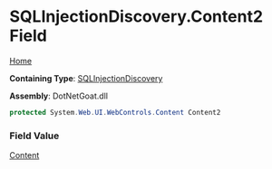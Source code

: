 # SQLInjectionDiscovery\.Content2 Field

[Home](../../../../../README.md)

**Containing Type**: [SQLInjectionDiscovery](../README.md)

**Assembly**: DotNetGoat\.dll

```csharp
protected System.Web.UI.WebControls.Content Content2
```

### Field Value

[Content](https://docs.microsoft.com/en-us/dotnet/api/system.web.ui.webcontrols.content)

